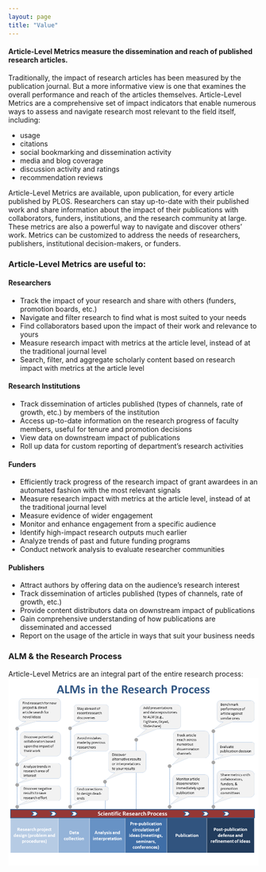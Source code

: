 ```yaml
---
layout: page
title: "Value"
---
```


<!--Body-->
<!--
<table class="table">
<tbody>
<tr>
  <th>Viewed</th>
  <th>Saved</th>
  <th>Discussed</th>
  <th>Cited</th>
  <th>Recommended</th>
</tr>
</tbody>
</table>
-->

<a id="value" name="value"></a>
#### Article-Level Metrics measure the dissemination and reach of published research articles.

Traditionally, the impact of research articles has been measured by the publication journal. But a more informative view is one that examines the overall performance and reach of the articles themselves. Article-Level Metrics are a comprehensive set of impact indicators that enable numerous ways to assess and navigate research most relevant to the field itself, including:

* usage
* citations
* social bookmarking and dissemination activity
* media and blog coverage
* discussion activity and ratings
* recommendation reviews

<!-- [COUNTER 3](http://www.projectcounter.org/) maintains a defined list of robots that should be excluded in each publisher's usage reports.-->

Article-Level Metrics are available, upon publication, for every article published by PLOS. Researchers can stay up-to-date with their published work and share information about the impact of their publications with collaborators, funders, institutions, and the research community at large. These metrics are also a powerful way to navigate and discover others’ work. Metrics can be customized to address the needs of researchers, publishers, institutional decision-makers, or funders.

### Article-Level Metrics are useful to:
<a id="usecases" name="usecases"></a>

#### Researchers
* Track the impact of your research and share with others (funders, promotion boards, etc.)
* Navigate and filter research to find what is most suited to your needs
* Find collaborators based upon the impact of their work and relevance to yours
* Measure research impact with metrics at the article level, instead of at the traditional journal level
* Search, filter, and aggregate scholarly content based on research impact with metrics at the article level

#### Research Institutions
* Track dissemination of articles published (types of channels, rate of growth, etc.) by members of the institution
* Access up-to-date information on the research progress of faculty members, useful for tenure and promotion decisions
* View data on downstream impact of publications
* Roll up data for custom reporting of department’s research activities

#### Funders
* Efficiently track progress of the research impact of grant awardees in an automated fashion with the most relevant signals
* Measure research impact with metrics at the article level, instead of at the traditional journal level
* Measure evidence of wider engagement
* Monitor and enhance engagement from a specific audience
* Identify high-impact research outputs much earlier
* Analyze trends of past and future funding programs
* Conduct network analysis to evaluate researcher communities

#### Publishers
* Attract authors by offering data on the audience’s research interest
* Track dissemination of articles published (types of channels, rate of growth, etc.)
* Provide content distributors data on downstream impact of publications
* Gain comprehensive understanding of how publications are disseminated and accessed
* Report on the usage of the article in ways that suit your business needs

### ALM & the Research Process
<a id="Researchprocess" name="Researchprocess"></a>
Article-Level Metrics are an integral part of the entire research process:
![Benefiting from ALM across all stages of research](/assets/researchprocess.png)